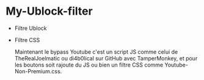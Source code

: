 # My-Ublock-filter
- Filtre Ublock
- Filtre CSS

  Maintenant le bypass Youtube c'est un script JS comme celui de TheRealJoelmatic ou di4b0lical sur GitHub avec TamperMonkey,
  et pour les boutons soit rajoute du JS ou bien un filtre CSS comme Youtube-Non-Premium.css.
